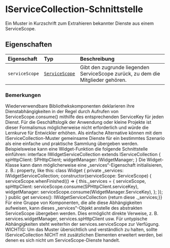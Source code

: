 # <a name="iservicecollection-interface"></a>IServiceCollection-Schnittstelle







Ein Muster in Kurzschrift zum Extrahieren bekannter Dienste aus einem ServiceScope.




## <a name="properties"></a>Eigenschaften

| Eigenschaft     | Typ   | Beschreibung|
|:-------------|:-------|:-----------|
|`serviceScope`      | [`ServiceScope`](../sp-core-library/servicescope.md) | Gibt den zugrunde liegenden ServiceScope zurück, zu dem die Mitglieder gehören. |






### <a name="remarks"></a>Bemerkungen

Wiederverwendbare Bibliothekskomponenten deklarieren ihre Dienstabhängigkeiten in der Regel durch Aufrufen von ServiceScope.consume() mithilfe des entsprechenden ServiceKey für jeden Dienst. Für die Geschäftslogik der Anwendung oder kleine Projekte ist dieser Formalismus möglicherweise nicht erforderlich und würde die Lernkurve für Entwickler erhöhen. Als einfache Alternative können mit dem IServiceCollection-Muster gemeinsame Dienste für ein bestimmtes Szenario als eine einfache und praktische Sammlung übergeben werden. Beispielsweise kann eine Widget-Funktion die folgende Schnittstelle einführen: interface IWidgetServiceCollection extends IServiceCollection { spHttpClient: SPHttpClient; widgetManager: IWidgetManager; } Die Widget-Klasse kann dann möglicherweise eine „services“-Eigenschaft initialisieren, z. B.: property, like this: class Widget { private _services: IWidgetServiceCollection; constructor(serviceScope: ServiceScope) { serviceScope.whenFinished(() => { this._services = { serviceScope, spHttpClient: serviceScope.consume(SPHttpClient.serviceKey), widgetManager: serviceScope.consume(WidgetManager.ServiceKey), }; }); } public get services(): IWidgetServiceCollection {return diese ._services;}} Für eine Gruppe von Komponenten, die alle diese Abhängigkeiten aufweisen, kann dieses „services“-Objekt anstelle des abstrakten ServiceScope übergeben werden. Dies ermöglicht direkte Verweise, z. B. services.widgetManager, services.spHttpClient usw. Für untypische Abhängigkeiten steht weiterhin der services.serviceScope zur Verfügung. WICHTIG: Um das Muster übersichtlich und verständlich zu halten, sollte IServiceCollection NICHT mit zusätzlichen Elementen erweitert werden, bei denen es sich nicht um ServiceScope-Dienste handelt.

